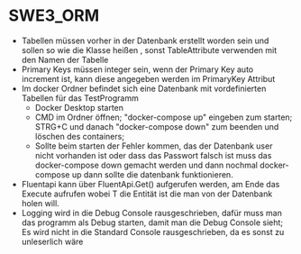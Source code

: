 # SWE3_ORM

- Tabellen müssen vorher in der Datenbank erstellt worden sein und sollen so wie die Klasse heißen , sonst TableAttribute verwenden mit den Namen der Tabelle
- Primary Keys müssen integer sein, wenn der Primary Key auto increment ist, kann diese angegeben werden im PrimaryKey Attribut
- Im docker Ordner befindet sich eine Datenbank mit vordefinierten Tabellen für das TestProgramm
  - Docker Desktop starten
  - CMD im Ordner öffnen; "docker-compose up" eingeben zum starten; STRG+C und danach "docker-compose down" zum beenden und löschen des containers;
  - Sollte beim starten der Fehler kommen, das der Datenbank user nicht vorhanden ist oder dass das Passwort falsch ist
  muss das docker-compose down gemacht werden und dann nochmal docker-compose up dann sollte die datenbank funktionieren.
- Fluentapi kann über FluentApi.Get<T>() aufgerufen werden, am Ende das Execute aufrufen wobei T die Entität ist die man von der Datenbank holen will.
- Logging wird in die Debug Console rausgeschrieben, dafür muss man das programm als Debug starten, damit man die Debug Console sieht;
  Es wird nicht in die Standard Console rausgeschrieben, da es sonst zu unleserlich wäre